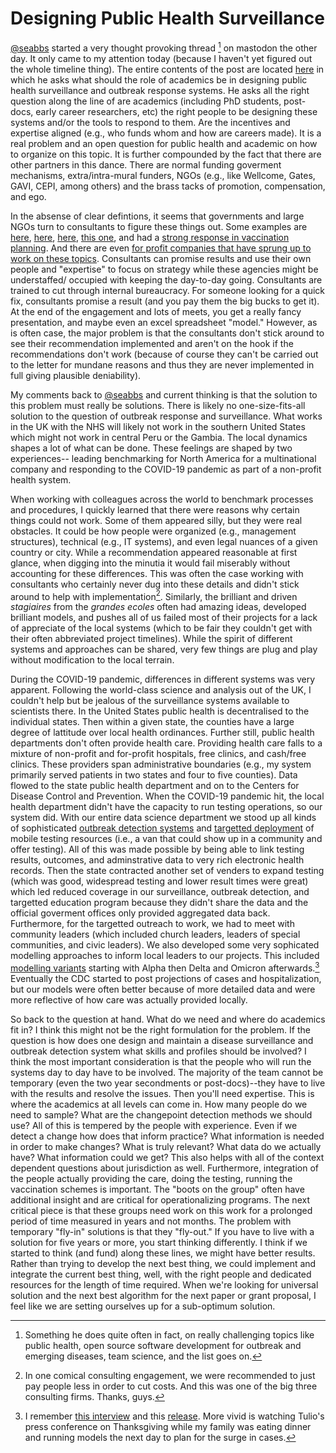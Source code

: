 # Designing Public Health Surveillance

[@seabbs](https://fosstodon.org/@seabbs) started a very thought provoking thread [^1] on mastodon the other day. It only came to my attention today (because I haven't yet figured out the whole timeline thing). The entire contents of the post are located [here](https://fosstodon.org/@seabbs/109286050098017175) in which he asks what should the role of academics be in designing public health surveillance and outbreak response systems. He asks all the right question along the line of are academics (including PhD students, post-docs, early career researchers, etc) the right people to be designing these systems and/or the tools to respond to them. Are the incentives and expertise aligned (e.g., who funds whom and how are careers made). It is a real problem and an open question for public health and academic on how to organize on this topic. It is further compounded by the fact that there are other partners in this dance. There are normal funding goverment mechanisms, extra/intra-mural funders, NGOs (e.g., like Wellcome, Gates, GAVI, CEPI, among others) and the brass tacks of promotion, compensation, and ego.

In the absense of clear defintions, it seems that governments and large NGOs turn to consultants to figure these things out. Some examples are [here](https://www.mckinsey.com/featured-insights/coronavirus-leading-through-the-crisis/covid-19-response-tool-hub), [here](https://www.mckinsey.com/~/media/McKinsey/Featured%20Insights/Navigating%20the%20coronavirus%20crisis%20collected%20works/Path-to-the-next-normal-collection.pdf), [here](https://www2.deloitte.com/global/en/services/covid-19-consulting-resources-for-leaders.html), [this one](https://www.propublica.org/article/how-mckinsey-is-making-100-million-and-counting-advising-on-the-governments-bumbling-coronavirus-response), and had a [strong response in vaccination planning](https://www.washingtonpost.com/health/2021/08/22/private-consultants-vaccination-drive-outsourced/). And there are even [for profit companies that have sprung up to work on these topics](https://www.thepublichealthco.com/). Consultants can promise results and use their own people and "expertise" to focus on strategy while these agencies might be understaffed/ occupied with keeping the day-to-day going. Consultants are trained to cut through internal bureaucracy. For someone looking for a quick fix, consultants promise a result (and you pay them the big bucks to get it). At the end of the engagement and lots of meets, you get a really fancy presentation, and maybe even an excel spreadsheet "model." However, as is often case, the major problem is that the consultants don't stick around to see their recommendation implemented and aren't on the hook if the recommendations don't work (because of course they can't be carried out to the letter for mundane reasons and thus they are never implemented in full giving plausible deniability).

My comments back to [@seabbs](https://fosstodon.org/@seabbs) and current thinking is that the solution to this problem must really be solutions. There is likely no one-size-fits-all solution to the question of outbreak response and surveillance. What works in the UK with the NHS will likely not work in the southern United States which might not work in central Peru or the Gambia. The local dynamics shapes a lot of what can be done. These feelings are shaped by two experiences-- leading benchmarking for North America for a multinational company and responding to the COVID-19 pandemic as part of a non-profit health system. 

When working with colleagues across the world to benchmark processes and procedures, I quickly learned that there were reasons why certain things could not work. Some of them appeared silly, but they were real obstacles. It could be how people were organized (e.g., management structures), technical (e.g., IT systems), and even legal nuances of a given country or city. While a recommendation appeared reasonable at first glance, when digging into the minutia it would fail miserably without accounting for these differences. This was often the case working with consultants who certainly never dug into these details and didn't stick around to help with implementation[^2]. Similarly, the brilliant and driven *stagiaires* from the *grandes ecoles* often had amazing ideas, developed brilliant models, and pushes all of us failed most of their projects for a lack of appreciate of the local systems (which to be fair they couldn't get with their often abbreviated project timelines). While the spirit of different systems and approaches can be shared, very few things are plug and play without modification to the local terrain. 

During the COVID-19 pandemic, differences in different systems was very apparent. Following the world-class science and analysis out of the UK, I couldn't help but be jealous of the surveillance systems available to scientists there. In the United States public health is decentralised to the individual states. Then within a given state, the counties have a large degree of lattitude over local health ordinances. Further still, public health departments don't often provide health care. Providing health care falls to a mixture of non-profit and for-profit hospitals, free clinics, and cash/free clinics. These providers span administrative boundaries (e.g., my system primarily served patients in two states and four to five counties). Data flowed to the state public health department and on to the Centers for Disease Control and Prevention. When the COVID-19 pandemic hit, the local health department didn't have the capacity to run testing operations, so our system did. With our entire data science department we stood up all kinds of sophisticated [outbreak detection systems](https://www.medrxiv.org/content/10.1101/2020.09.08.20190876v1) and [targetted deployment](https://www.ncmedicaljournal.com/content/82/4/284) of mobile testing resources (i.e., a van that could show up in a community and offer testing). All of this was made possible by being able to link testing results, outcomes, and adminstrative data to very rich electronic health records. Then the state contracted another set of venders to expand testing (which was good, widespread testing and lower result times were great) which led reduced coverage in our surveillance, outbreak detection, and targetted education program because they didn't share the data and the official goverment offices only provided aggregated data back. Furthermore, for the targetted outreach to work, we had to meet with community leaders (which included church leaders, leaders of special communities, and civic leaders). We also developed some very sophicated modelling approaches to inform local leaders to our projects. This included [modelling variants](https://www.medrxiv.org/content/10.1101/2021.02.07.21251291v1) starting with Alpha then Delta and Omicron afterwards.[^3] Eventually the CDC started to post projections of cases and hospitalization, but our models were often better because of more detailed data and were more reflective of how care was actually provided locally.

So back to the question at hand. What do we need and where do academics fit in? I think this might not be the right formulation for the problem. If the question is how does one design and maintain a disease surveillance and outbreak detection system what skills and profiles should be involved? I think the most important consideration is that the people who will run the systems day to day have to be involved. The majority of the team cannot be temporary (even the two year secondments or post-docs)--they have to live with the results and resolve the issues. Then you'll need expertise. This is where the academics at all levels can come in. How many people do we need to sample? What are the changepoint detection methods we should use? All of this is tempered by the people with experience. Even if we detect a change how does that inform practice? What information is needed in order to make changes? What is truly relevant? What data do we actually have? What information could we get? This also helps with all of the context dependent questions about jurisdiction as well. Furthermore, integration of the people actually providing the care, doing the testing, running the vaccination schemes is important. The "boots on the group" often have additional insight and are critical for operationalizing programs. The next critical piece is that these groups need work on this work for a prolonged period of time measured in years and not months. The problem with temporary "fly-in" solutions is that they "fly-out." If you have to live with a solution for five years or more, you start thinking differently. I think if we started to think (and fund) along these lines, we might have better results. Rather than trying to develop the next best thing, we could implement and integrate the current best thing, well, with the right people and dedicated resources for the length of time required. When we're looking for universal solution and the next best algorithm for the next paper or grant proposal, I feel like we are setting ourselves up for a sub-optimum solution.

[^1]: Something he does quite often in fact, on really challenging topics like public health, open source software development for outbreak and emerging diseases, team science, and the list goes on.
[^2]: In one comical consulting engagement, we were recommended to just pay people less in order to cut costs. And this was one of the big three consulting firms. Thanks, guys. 
[^3]: I remember [this interview](https://www.wfmynews2.com/article/news/health/coronavirus/varitants-covid19-pandemic-data-trends-north-carolina/83-a46d11b1-f132-4007-8676-4306d7bac061) and this [release](https://www.conehealth.com/news/news-search/2021-news-releases/cone-health-projections-point-to-difficult-start-to-new-year/). More vivid is watching Tulio's press conference on Thanksgiving while my family was eating dinner and running models the next day to plan for the surge in cases. 